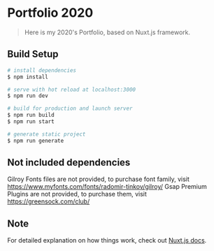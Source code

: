 # Portfolio 2020

> Here is my 2020's Portfolio, based on Nuxt.js framework.

## Build Setup

```bash
# install dependencies
$ npm install

# serve with hot reload at localhost:3000
$ npm run dev

# build for production and launch server
$ npm run build
$ npm run start

# generate static project
$ npm run generate
```

## Not included dependencies
Gilroy Fonts files are not provided, to purchase font family, visit https://www.myfonts.com/fonts/radomir-tinkov/gilroy/
Gsap Premium Plugins are not provided, to purchase them, visit https://greensock.com/club/

## Note
For detailed explanation on how things work, check out [Nuxt.js docs](https://nuxtjs.org).
